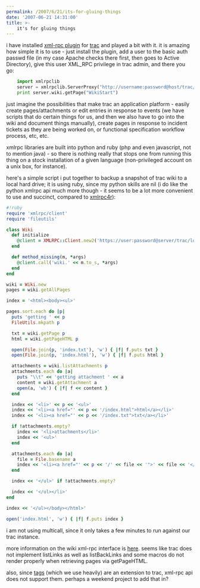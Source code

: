 ```yaml
---
permalink: /2007/6/21/its-for-gluing-things
date: '2007-06-21 14:31:00'
title: >-
    it's for gluing things
---
```


i have installed [xml-rpc
plugin](http://www.trac-hacks.org/wiki/XmlRpcPlugin "xml-rpc plugin")
for [trac](http://trac.edgewall.org/ "trac") and played a bit with it.
it is amazing how simple it is to use - just install the plugin, add a
user to the basic auth passwd file (in my case Apache checks there
first, then goes to Active Directory), give this user XML_RPC privilege
in trac admin, and there you go:

```python
    import xmlrpclib
    server = xmlrpclib.ServerProxy("http://username:password@host/trac/login/xmlrpc")
    print server.wiki.getPage("WikiStart")
```

just imagine the possibilities that make trac an application platform -
easily create pages/attachments or edit entries in response to events
(we have scripts that do certain things for us, and then we also have to
go into the wiki and document things manually), create pages in response
to incident tickets as they are being worked on, or functional
specification workflow process, etc, etc.

xmlrpc libraries are built into python and ruby (php and even
javascript, not to mention java) - so there is nothing really that stops
one from running this thing on a stock installation of a given language
(non-privileged account on a unix box, for instance).

here's a simple script i put together to backup a snapshot of trac wiki
to a local hard drive; it is using ruby, since my python skills are nil
(i do like the python xmlrpc api much more though - it seems to be a lot
more convenient to use and succinct, compared to
[xmlrpc4r](http://www.ntecs.de/projects/xmlrpc4r/client.html "xmlrpc4r")):

```ruby
#!ruby
require 'xmlrpc/client'
require 'fileutils'

class Wiki
  def initialize
    @client = XMLRPC::Client.new2('https://user:password@server/trac/login/xmlrpc')
  end

  def method_missing(m, *args)
    @client.call('wiki.' << m.to_s, *args)
  end
end

wiki = Wiki.new
pages = wiki.getAllPages

index = '<html><body><ul>'

pages.sort.each do |p|
  puts 'getting ' << p
  FileUtils.mkpath p

  txt = wiki.getPage p
  html = wiki.getPageHTML p

  open(File.join(p, 'index.txt'), 'w') { |f| f.puts txt }
  open(File.join(p, 'index.html'), 'w') { |f| f.puts html }

  attachments = wiki.listAttachments p
  attachments.each do |a|
    puts "\\t" << 'getting attachment ' << a
    content = wiki.getAttachment a
    open(a, 'wb') { |f| f << content }
  end

  index << '<li>' << p << '<ul>'
  index << '<li><a href="' << p << '/index.html">html</a></li>'
  index << '<li><a href="' << p << '/index.txt">txt</a></li>'

  if !attachments.empty?
    index << '<li>attachments</li>'
    index << '<ul>'
  end

  attachments.each do |a|
    file = File.basename a
    index << '<li><a href="' << p << '/' << file << '">' << file << '</a></li>'
  end

  index << '</ul>' if !attachments.empty?

  index << '</ul></li>'
end

index << '</ul></body></html>'

open('index.html', 'w') { |f| f.puts index }
```

i am not using multicall, since it only takes a few minutes to run
against our trac instance.

more information on the wiki xml-rpc interface is
[here](http://www.jspwiki.org/Wiki.jsp?page=WikiRPCInterface2 "wiki xml-rpc interface").
seems like trac does not implement listLinks as well as listBackLinks
and some macros do not render properly when retrieving pages via
getPageHTML.

also, since
[tags](http://www.trac-hacks.org/wiki/TagsPlugin "trac tags plugin")
(which we use heavily) are an extension to trac, xml-rpc api does not
support them. perhaps a weekend project to add that in?

